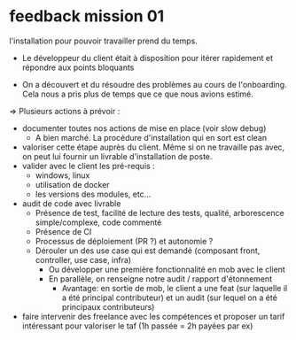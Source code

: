 # feedback mission 01

l'installation pour pouvoir travailler prend du temps.
+ Le développeur du client était à disposition pour itérer rapidement et répondre aux points bloquants
- On a découvert et du résoudre des problèmes au cours de l'onboarding. Cela nous a pris plus de temps que ce que nous avions estimé.

=> Plusieurs actions à prévoir : 
- documenter toutes nos actions de mise en place (voir slow debug)
  - A bien marché. La procédure d'installation qui en sort est clean
- valoriser cette étape auprès du client. Même si on ne travaille pas avec, on peut lui fournir un livrable d'installation de poste.
- valider avec le client les pré-requis : 
    - windows, linux
    - utilisation de docker
    - les versions des modules, etc...
- audit de code avec livrable
  - Présence de test, facilité de lecture des tests, qualité, arborescence simple/complexe, code commenté
  - Présence de CI
  - Processus de déploiement (PR ?) et autonomie ?
  - Dérouler un des use case qui est demandé (composant front, controller, use case, infra)
    - Ou développer une première fonctionnalité en mob avec le client
    - En parallèle, on renseigne notre audit / rapport d'étonnement
      - Avantage: en sortie de mob, le client a une feat (sur laquelle il a été principal contributeur) et un audit (sur lequel on a été principaux contributeurs)
- faire intervenir des freelance avec les compétences et proposer un tarif intéressant pour valoriser le taf (1h passée = 2h payées par ex)




